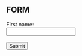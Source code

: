 <html>
<body>
<h2>FORM</h2>
<form action="/action_page.php">
	<label for="fname">First name:</label><br>
  <input type="text" id="fname"><br><br>
	<input type="submit" value="Submit">
</form>
</body>
</html>
